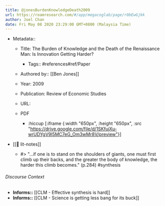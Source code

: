 ```yaml
---
title: @jonesBurdenKnowledgeDeath2009
url: https://roamresearch.com/#/app/megacoglab/page/r0bEwGjkk
author: Joel Chan
date: Fri May 08 2020 23:29:00 GMT+0800 (Malaysia Time)
---
```


- Metadata::

    - Title: The Burden of Knowledge and the Death of the Renaissance Man: Is Innovation Getting Harder?

        - Tags:: #references#ref/Paper

    - Authored by::  [[Ben Jones]]

    - Year: 2009

    - Publication: Review of Economic Studies

    - URL:

    - PDF

        - :hiccup [:iframe {:width "650px", :height "650px", :src "https://drive.google.com/file/d/1SKfujXu-wrUDYgV9l5MC7eG_Om3wMr8V/preview"}]
- [[📝 lit-notes]]

    - #> "...if one is to stand on the shoulders of giants, one must first climb up their backs, and the greater the body of knowledge, the harder this climb becomes."  (p.284) #synthesis

###### Discourse Context

- **Informs::** [[CLM - Effective synthesis is hard]]
- **Informs::** [[CLM - Science is getting less bang for its buck]]
